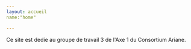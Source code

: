 ```yaml
---
layout: accueil
name:"home"

---
```


Ce site est dedie au groupe de travail 3 de l'Axe 1 du Consortium Ariane.
